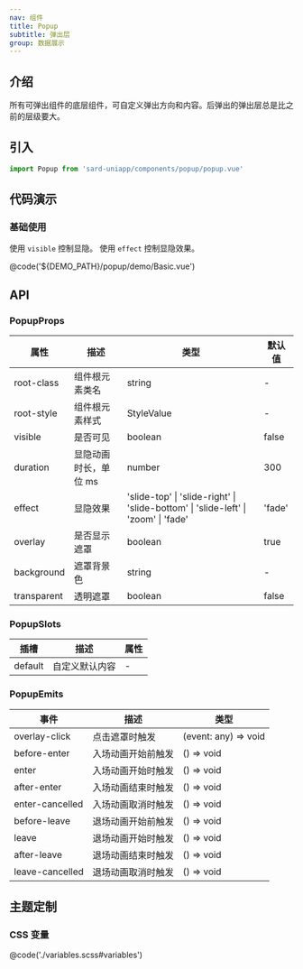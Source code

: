 ```yaml
---
nav: 组件
title: Popup
subtitle: 弹出层
group: 数据展示
---
```


## 介绍

所有可弹出组件的底层组件，可自定义弹出方向和内容。后弹出的弹出层总是比之前的层级要大。

## 引入

```ts
import Popup from 'sard-uniapp/components/popup/popup.vue'
```

## 代码演示

### 基础使用

使用 `visible` 控制显隐。
使用 `effect` 控制显隐效果。

@code('${DEMO_PATH}/popup/demo/Basic.vue')

## API

### PopupProps

| 属性        | 描述                  | 类型                                                                               | 默认值 |
| ----------- | --------------------- | ---------------------------------------------------------------------------------- | ------ |
| root-class  | 组件根元素类名        | string                                                                             | -      |
| root-style  | 组件根元素样式        | StyleValue                                                                         | -      |
| visible     | 是否可见              | boolean                                                                            | false  |
| duration    | 显隐动画时长，单位 ms | number                                                                             | 300    |
| effect      | 显隐效果              | 'slide-top' \| 'slide-right' \| 'slide-bottom' \| 'slide-left' \| 'zoom' \| 'fade' | 'fade' |
| overlay     | 是否显示遮罩          | boolean                                                                            | true   |
| background  | 遮罩背景色            | string                                                                             | -      |
| transparent | 透明遮罩              | boolean                                                                            | false  |

### PopupSlots

| 插槽    | 描述           | 属性 |
| ------- | -------------- | ---- |
| default | 自定义默认内容 | -    |

### PopupEmits

| 事件            | 描述               | 类型                 |
| --------------- | ------------------ | -------------------- |
| overlay-click   | 点击遮罩时触发     | (event: any) => void |
| before-enter    | 入场动画开始前触发 | () => void           |
| enter           | 入场动画开始时触发 | () => void           |
| after-enter     | 入场动画结束时触发 | () => void           |
| enter-cancelled | 入场动画取消时触发 | () => void           |
| before-leave    | 退场动画开始前触发 | () => void           |
| leave           | 退场动画开始时触发 | () => void           |
| after-leave     | 退场动画结束时触发 | () => void           |
| leave-cancelled | 退场动画取消时触发 | () => void           |

## 主题定制

### CSS 变量

@code('./variables.scss#variables')
